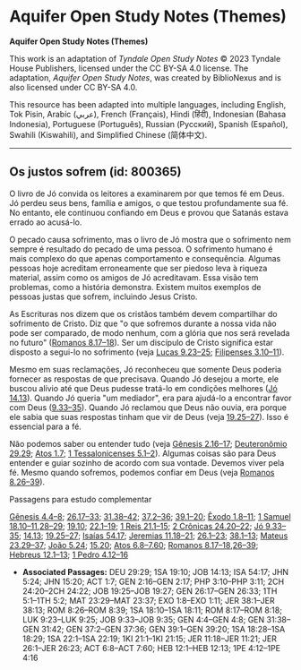 # Aquifer Open Study Notes (Themes)

**Aquifer Open Study Notes (Themes)**

This work is an adaptation of *Tyndale Open Study Notes* © 2023 Tyndale House Publishers, licensed under the CC BY\-SA 4\.0 license. The adaptation, *Aquifer Open Study Notes*, was created by BiblioNexus and is also licensed under CC BY\-SA 4\.0\.

This resource has been adapted into multiple languages, including English, Tok Pisin, Arabic (عربي), French (Français), Hindi (हिंदी), Indonesian (Bahasa Indonesia), Portuguese (Português), Russian (Русский), Spanish (Español), Swahili (Kiswahili), and Simplified Chinese (简体中文).



--------------------------------

## Os justos sofrem (id: 800365)

O livro de Jó convida os leitores a examinarem por que temos fé em Deus. Jó perdeu seus bens, família e amigos, o que testou profundamente sua fé. No entanto, ele continuou confiando em Deus e provou que Satanás estava errado ao acusá\-lo.

O pecado causa sofrimento, mas o livro de Jó mostra que o sofrimento nem sempre é resultado do pecado de uma pessoa. O sofrimento humano é mais complexo do que apenas comportamento e consequência. Algumas pessoas hoje acreditam erroneamente que ser piedoso leva à riqueza material, assim como os amigos de Jó acreditavam. Essa visão tem problemas, como a história demonstra. Existem muitos exemplos de pessoas justas que sofrem, incluindo Jesus Cristo.

As Escrituras nos dizem que os cristãos também devem compartilhar do sofrimento de Cristo. Diz que "o que sofremos durante a nossa vida não pode ser comparado, de modo nenhum, com a glória que nos será revelada no futuro" ([Romanos 8\.17–18](https://ref.ly/Rom8:17-Rom8:18)). Ser um discípulo de Cristo significa estar disposto a segui\-lo no sofrimento (veja [Lucas 9\.23–25](https://ref.ly/Luke9:23-Luke9:25); [Filipenses 3\.10–11](https://ref.ly/Phil3:10-Phil3:11)).

Mesmo em suas reclamações, Jó reconheceu que somente Deus poderia fornecer as respostas de que precisava. Quando Jó desejou a morte, ele buscou alívio até que Deus pudesse tratá\-lo em condições melhores ([Jó 14\.13](https://ref.ly/Job14:13)). Quando Jó queria "um mediador", era para ajudá\-lo a encontrar favor com Deus ([9\.33–35](https://ref.ly/Job9:33-Job9:35)). Quando Jó reclamou que Deus não ouvia, era porque ele sabia que suas respostas tinham que vir de Deus (veja [19\.25–27](https://ref.ly/Job19:25-Job19:27)). Isso é essencial para a fé.

Não podemos saber ou entender tudo (veja [Gênesis 2\.16–17](https://ref.ly/Gen2:16-Gen2:17); [Deuteronômio 29\.29](https://ref.ly/Deut29:29); [Atos 1\.7](https://ref.ly/Acts1:7); [1 Tessalonicenses 5\.1–2](https://ref.ly/1Thess5:1-1Thess5:2)). Algumas coisas são para Deus entender e guiar sozinho de acordo com sua vontade. Devemos viver pela fé. Mesmo quando sofremos, podemos confiar em Deus (veja [Romanos 8\.26–39](https://ref.ly/Rom8:26-Rom8:39)).

Passagens para estudo complementar

[Gênesis 4\.4–8](https://ref.ly/Gen4:4-Gen4:8); [26\.17–33](https://ref.ly/Gen26:17-Gen26:33); [31\.38–42](https://ref.ly/Gen31:38-Gen31:42); [37\.2–36](https://ref.ly/Gen37:2-Gen37:36); [39\.1–20](https://ref.ly/Gen39:1-Gen39:20); [Êxodo 1\.8–11](https://ref.ly/Exod1:8-Exod1:11); [1 Samuel 18\.10–11](https://ref.ly/1Sam18:10-1Sam18:11),[28–29](https://ref.ly/1Sam18:28-1Sam18:29); [19\.10](https://ref.ly/1Sam19:10); [22\.1–19](https://ref.ly/1Sam22:1-1Sam22:19); [1 Reis 21\.1–15](https://ref.ly/1Kgs21:1-1Kgs21:15); [2 Crônicas 24\.20–22](https://ref.ly/2Chr24:20-2Chr24:22); [Jó 9\.33–35](https://ref.ly/Job9:33-Job9:35); [14\.13](https://ref.ly/Job14:13); [19\.25–27](https://ref.ly/Job19:25-Job19:27); [Isaías 54\.17](https://ref.ly/Isa54:17); [Jeremias 11\.18–21](https://ref.ly/Jer11:18-Jer11:21); [26\.1–23](https://ref.ly/Jer26:1-Jer26:23); [38\.1–13](https://ref.ly/Jer38:1-Jer38:13); [Mateus 23\.29–37](https://ref.ly/Matt23:29-Matt23:37); [João 5\.24](https://ref.ly/John5:24); [15\.20](https://ref.ly/John15:20); [Atos 6\.8–7\.60](https://ref.ly/Acts6:8-Acts7:60); [Romanos 8\.17–18](https://ref.ly/Rom8:17-Rom8:18),[26–39](https://ref.ly/Rom8:26-Rom8:39); [Hebreus 12\.1–13](https://ref.ly/Heb12:1-Heb12:13); [1 Pedro 4\.12–16](https://ref.ly/1Pet4:12-1Pet4:16)

* **Associated Passages:** DEU 29:29; 1SA 19:10; JOB 14:13; ISA 54:17; JHN 5:24; JHN 15:20; ACT 1:7; GEN 2:16–GEN 2:17; PHP 3:10–PHP 3:11; 2CH 24:20–2CH 24:22; JOB 19:25–JOB 19:27; GEN 26:17–GEN 26:33; 1TH 5:1–1TH 5:2; MAT 23:29–MAT 23:37; EXO 1:8–EXO 1:11; JER 38:1–JER 38:13; ROM 8:26–ROM 8:39; 1SA 18:10–1SA 18:11; ROM 8:17–ROM 8:18; LUK 9:23–LUK 9:25; JOB 9:33–JOB 9:35; GEN 4:4–GEN 4:8; GEN 31:38–GEN 31:42; GEN 37:2–GEN 37:36; GEN 39:1–GEN 39:20; 1SA 18:28–1SA 18:29; 1SA 22:1–1SA 22:19; 1KI 21:1–1KI 21:15; JER 11:18–JER 11:21; JER 26:1–JER 26:23; ACT 6:8–ACT 7:60; HEB 12:1–HEB 12:13; 1PE 4:12–1PE 4:16

